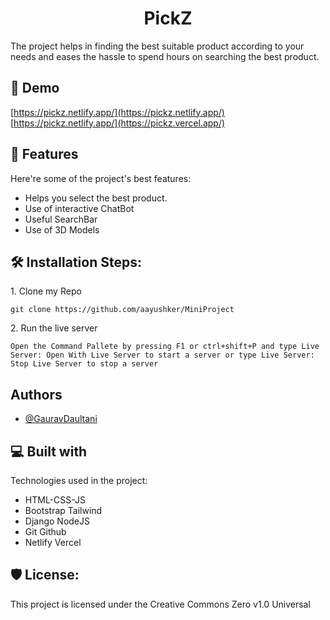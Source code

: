 <h1 align="center" id="title">PickZ</h1>

<p id="description">The project helps in finding the best suitable product according to your needs and eases the hassle to spend hours on searching the best product.</p>

<h2>🚀 Demo</h2>

[https://pickz.netlify.app/](https://pickz.netlify.app/)
<br>
[https://pickz.netlify.app/](https://pickz.vercel.app/)
  
  
<h2>🧐 Features</h2>

Here're some of the project's best features:

*   Helps you select the best product.
*   Use of interactive ChatBot
*   Useful SearchBar
*   Use of 3D Models

<h2>🛠️ Installation Steps:</h2>

<p>1. Clone my Repo</p>

```
git clone https://github.com/aayushker/MiniProject
```

<p>2. Run the live server</p>

```
Open the Command Pallete by pressing F1 or ctrl+shift+P and type Live Server: Open With Live Server to start a server or type Live Server: Stop Live Server to stop a server
```
## Authors

- [@GauravDaultani](https://www.github.com/gauravdaultani)
  
  
<h2>💻 Built with</h2>

Technologies used in the project:

*   HTML-CSS-JS
*   Bootstrap Tailwind
*   Django NodeJS
*   Git Github
*   Netlify Vercel

<h2>🛡️ License:</h2>

This project is licensed under the Creative Commons Zero v1.0 Universal
